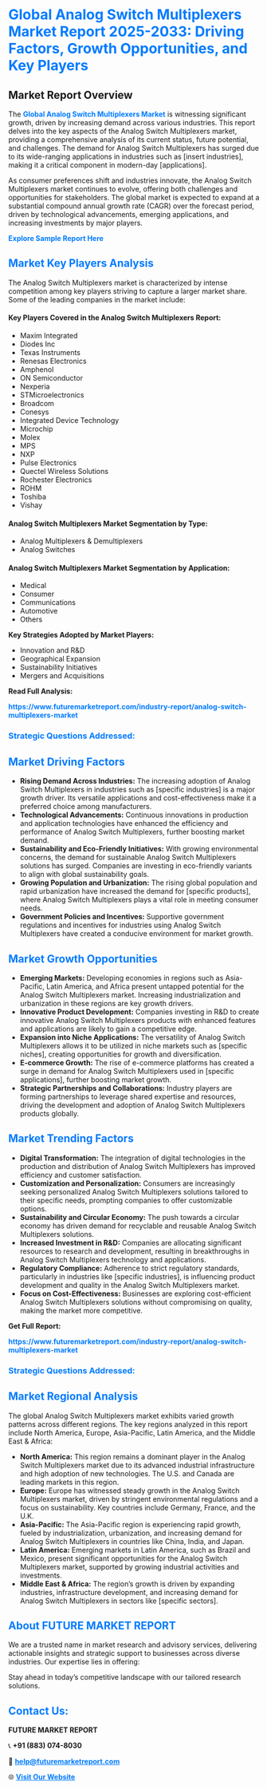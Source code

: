 <h1 style="color: #007BFF;">Global Analog Switch Multiplexers Market Report 2025-2033: Driving Factors, Growth Opportunities, and Key Players</h1>

<section id="overview">
<h2>Market Report Overview</h2>
<p>The <a href="https://www.futuremarketreport.com/industry-report/analog-switch-multiplexers-market" style="color: #007BFF; text-decoration: none;"><strong>Global Analog Switch Multiplexers Market</strong></a> is witnessing significant growth, driven by increasing demand across various industries. This report delves into the key aspects of the Analog Switch Multiplexers market, providing a comprehensive analysis of its current status, future potential, and challenges. The demand for Analog Switch Multiplexers has surged due to its wide-ranging applications in industries such as [insert industries], making it a critical component in modern-day [applications].</p>
<p>As consumer preferences shift and industries innovate, the Analog Switch Multiplexers market continues to evolve, offering both challenges and opportunities for stakeholders. The global market is expected to expand at a substantial compound annual growth rate (CAGR) over the forecast period, driven by technological advancements, emerging applications, and increasing investments by major players.</p>
</section>

<section id="overview">
<p><a href="https://www.futuremarketreport.com/request-sample/reportId=115332" style="color: #007BFF; text-decoration: none;"><strong>Explore Sample Report Here</strong></a></p>
</section>

<section id="key-players">
<h2 style="color: #007BFF;">Market Key Players Analysis</h2>
<p>The Analog Switch Multiplexers market is characterized by intense competition among key players striving to capture a larger market share. Some of the leading companies in the market include:</p>
<h4>Key Players Covered in the Analog Switch Multiplexers Report:</h4>
<ul><li>Maxim Integrated</li><li>Diodes Inc</li><li>Texas Instruments</li><li>Renesas Electronics</li><li>Amphenol</li><li>ON Semiconductor</li><li>Nexperia</li><li>STMicroelectronics</li><li>Broadcom</li><li>Conesys</li><li>Integrated Device Technology</li><li>Microchip</li><li>Molex</li><li>MPS</li><li>NXP</li><li>Pulse Electronics</li><li>Quectel Wireless Solutions</li><li>Rochester Electronics</li><li>ROHM</li><li>Toshiba</li><li>Vishay</li></ul>
<h4>Analog Switch Multiplexers Market Segmentation by Type:</h4>
<ul><li>Analog Multiplexers &amp; Demultiplexers</li><li>Analog Switches</li></ul>

<h4>Analog Switch Multiplexers Market Segmentation by Application:</h4>
<ul><li>Medical</li><li>Consumer</li><li>Communications</li><li>Automotive</li><li>Others</li></ul>
<p><strong>Key Strategies Adopted by Market Players:</strong></p>
<ul>
<li>Innovation and R&D</li>
<li>Geographical Expansion</li>
<li>Sustainability Initiatives</li>
<li>Mergers and Acquisitions</li>
</ul>
</section>

<section>
<p><strong>Read Full Analysis: </strong></p><a href="https://www.futuremarketreport.com/industry-report/analog-switch-multiplexers-market" style="color: #007BFF; text-decoration: none;"><strong>https://www.futuremarketreport.com/industry-report/analog-switch-multiplexers-market</strong></a>
<h3 style="color: #007BFF;">Strategic Questions Addressed:</h3>
</section>

<section id="driving-factors">
<h2 style="color: #007BFF;">Market Driving Factors</h2>
<ul>
<li><strong>Rising Demand Across Industries:</strong> The increasing adoption of Analog Switch Multiplexers in industries such as [specific industries] is a major growth driver. Its versatile applications and cost-effectiveness make it a preferred choice among manufacturers.</li>
<li><strong>Technological Advancements:</strong> Continuous innovations in production and application technologies have enhanced the efficiency and performance of Analog Switch Multiplexers, further boosting market demand.</li>
<li><strong>Sustainability and Eco-Friendly Initiatives:</strong> With growing environmental concerns, the demand for sustainable Analog Switch Multiplexers solutions has surged. Companies are investing in eco-friendly variants to align with global sustainability goals.</li>
<li><strong>Growing Population and Urbanization:</strong> The rising global population and rapid urbanization have increased the demand for [specific products], where Analog Switch Multiplexers plays a vital role in meeting consumer needs.</li>
<li><strong>Government Policies and Incentives:</strong> Supportive government regulations and incentives for industries using Analog Switch Multiplexers have created a conducive environment for market growth.</li>
</ul>
</section>

<section id="growth-opportunities">
<h2 style="color: #007BFF;">Market Growth Opportunities</h2>
<ul>
<li><strong>Emerging Markets:</strong> Developing economies in regions such as Asia-Pacific, Latin America, and Africa present untapped potential for the Analog Switch Multiplexers market. Increasing industrialization and urbanization in these regions are key growth drivers.</li>
<li><strong>Innovative Product Development:</strong> Companies investing in R&D to create innovative Analog Switch Multiplexers products with enhanced features and applications are likely to gain a competitive edge.</li>
<li><strong>Expansion into Niche Applications:</strong> The versatility of Analog Switch Multiplexers allows it to be utilized in niche markets such as [specific niches], creating opportunities for growth and diversification.</li>
<li><strong>E-commerce Growth:</strong> The rise of e-commerce platforms has created a surge in demand for Analog Switch Multiplexers used in [specific applications], further boosting market growth.</li>
<li><strong>Strategic Partnerships and Collaborations:</strong> Industry players are forming partnerships to leverage shared expertise and resources, driving the development and adoption of Analog Switch Multiplexers products globally.</li>
</ul>
</section>

<section id="trending-factors">
<h2 style="color: #007BFF;">Market Trending Factors</h2>
<ul>
<li><strong>Digital Transformation:</strong> The integration of digital technologies in the production and distribution of Analog Switch Multiplexers has improved efficiency and customer satisfaction.</li>
<li><strong>Customization and Personalization:</strong> Consumers are increasingly seeking personalized Analog Switch Multiplexers solutions tailored to their specific needs, prompting companies to offer customizable options.</li>
<li><strong>Sustainability and Circular Economy:</strong> The push towards a circular economy has driven demand for recyclable and reusable Analog Switch Multiplexers solutions.</li>
<li><strong>Increased Investment in R&D:</strong> Companies are allocating significant resources to research and development, resulting in breakthroughs in Analog Switch Multiplexers technology and applications.</li>
<li><strong>Regulatory Compliance:</strong> Adherence to strict regulatory standards, particularly in industries like [specific industries], is influencing product development and quality in the Analog Switch Multiplexers market.</li>
<li><strong>Focus on Cost-Effectiveness:</strong> Businesses are exploring cost-efficient Analog Switch Multiplexers solutions without compromising on quality, making the market more competitive.</li>
</ul>
</section>

<section>
<p><strong>Get Full Report: </strong></p><a href="https://www.futuremarketreport.com/industry-report/analog-switch-multiplexers-market" style="color: #007BFF; text-decoration: none;"><strong>https://www.futuremarketreport.com/industry-report/analog-switch-multiplexers-market</strong></a>
<h3 style="color: #007BFF;">Strategic Questions Addressed:</h3>
</section>


<section id="regional-analysis">
<h2 style="color: #007BFF;">Market Regional Analysis</h2>
<p>The global Analog Switch Multiplexers market exhibits varied growth patterns across different regions. The key regions analyzed in this report include North America, Europe, Asia-Pacific, Latin America, and the Middle East & Africa:</p>
<ul>
<li><strong>North America:</strong> This region remains a dominant player in the Analog Switch Multiplexers market due to its advanced industrial infrastructure and high adoption of new technologies. The U.S. and Canada are leading markets in this region.</li>
<li><strong>Europe:</strong> Europe has witnessed steady growth in the Analog Switch Multiplexers market, driven by stringent environmental regulations and a focus on sustainability. Key countries include Germany, France, and the U.K.</li>
<li><strong>Asia-Pacific:</strong> The Asia-Pacific region is experiencing rapid growth, fueled by industrialization, urbanization, and increasing demand for Analog Switch Multiplexers in countries like China, India, and Japan.</li>
<li><strong>Latin America:</strong> Emerging markets in Latin America, such as Brazil and Mexico, present significant opportunities for the Analog Switch Multiplexers market, supported by growing industrial activities and investments.</li>
<li><strong>Middle East & Africa:</strong> The region’s growth is driven by expanding industries, infrastructure development, and increasing demand for Analog Switch Multiplexers in sectors like [specific sectors].</li>
</ul>
</section>

<footer>
<h2 style="color: #007BFF;">About FUTURE MARKET REPORT</h2>
<p>We are a trusted name in market research and advisory services, delivering actionable insights and strategic support to businesses across diverse industries. Our expertise lies in offering:</p>

<p>Stay ahead in today’s competitive landscape with our tailored research solutions.</p>

<h2 style="color: #007BFF;">Contact Us:</h2>
<p><strong>FUTURE MARKET REPORT</strong></p>
<p>📞 <strong>+91 (883) 074-8030</strong></p>
<p>📧 <strong><a href="mailto:help@futuremarketreport.com" style="color: #007BFF;">help@futuremarketreport.com</a></strong></p>
<p>🌐 <strong><a href="https://www.futuremarketreport.com/" style="color: #007BFF;">Visit Our Website</a></strong></p>
</footer>
